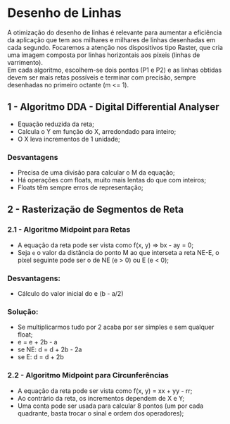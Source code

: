 # Desenho de Linhas

A otimização do desenho de linhas é relevante para aumentar a eficiência da aplicação que tem aos milhares e milhares de linhas desenhadas em cada segundo. Focaremos a atenção nos dispositivos tipo Raster, que cria uma imagem composta por linhas horizontais aos píxeis (linhas de varrimento). <br>
Em cada algoritmo, escolhem-se dois pontos (P1 e P2) e as linhas obtidas devem ser mais retas possíveis e terminar com precisão, sempre desenhadas no primeiro octante (m <= 1).

## 1 - Algoritmo DDA - Digital Differential Analyser

- Equação reduzida da reta;
- Calcula o Y em função do X, arredondado para inteiro;
- O X leva incrementos de 1 unidade;

### Desvantagens

- Precisa de uma divisão para calcular o M da equação;
- Há operações com floats, muito mais lentas do que com inteiros;
- Floats têm sempre erros de representação;

## 2 - Rasterização de Segmentos de Reta

### 2.1 - Algoritmo Midpoint para Retas

- A equação da reta pode ser vista como f(x, y) => bx - ay = 0;
- Seja `e` o valor da distância do ponto M ao que interseta a reta NE-E, o píxel seguinte pode ser o de NE (e > 0) ou E (e < 0);

### Desvantagens:

- Cálculo do valor inicial do e (b - a/2)

### Solução:

- Se multiplicarmos tudo por 2 acaba por ser simples e sem qualquer float;
- e = e + 2b - a
- se NE: d = d + 2b - 2a
- se  E: d = d + 2b

### 2.2 - Algoritmo Midpoint para Circunferências

- A equação da reta pode ser vista como f(x, y) = xx + yy - rr;
- Ao contrário da reta, os incrementos dependem de X e Y;
- Uma conta pode ser usada para calcular 8 pontos (um por cada quadrante, basta trocar o sinal e ordem dos operadores);